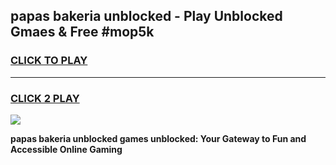 
## papas bakeria unblocked - Play Unblocked Gmaes & Free #mop5k
<h3>
<a href="https://news.freeplayer.one?title=papas_bakeria_unblocked&ref=24F">CLICK TO PLAY</a></h3>
<hr>

<h3>
<a href="https://news.freeplayer.one?title=papas_bakeria_unblocked&ref=24F">CLICK 2 PLAY</a>
  
</h3>

<a href="https://news.freeplayer.one?title=papas_bakeria_unblocked&ref=24F/"><img src="https://clearcache.store/games.png"></a>


**papas bakeria unblocked games unblocked: Your Gateway to Fun and Accessible Online Gaming**
